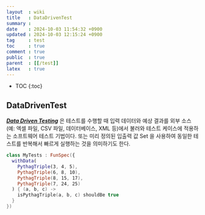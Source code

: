 ```yaml
---
layout  : wiki
title   : DataDrivenTest
summary : 
date    : 2024-10-03 11:54:32 +0900
updated : 2024-10-03 12:15:24 +0900
tag     : test
toc     : true
comment : true
public  : true
parent  : [[/test]]
latex   : true
---
```

* TOC
{:toc}

## DataDrivenTest

___[Data Driven Testing](https://kotest.io/docs/framework/datatesting/data-driven-testing.html)___ 은 테스트를 수행할 때 입력 데이터와 예상 결과를 외부 소스(예: 엑셀 파일, CSV 파일, 데이터베이스, XML 등)에서 불러와 테스트 케이스에 적용하는 소프트웨어 테스트 기법이다.
또는 미리 정의된 입출력 값 Set 을 사용하여 동일한 테스트를 반복해서 빠르게 실행하는 것을 의미하기도 한다.

```kotlin
class MyTests : FunSpec({
  withData(
    PythagTriple(3, 4, 5),
    PythagTriple(6, 8, 10),
    PythagTriple(8, 15, 17),
    PythagTriple(7, 24, 25)
  ) { (a, b, c) ->
    isPythagTriple(a, b, c) shouldBe true
  }
})
```